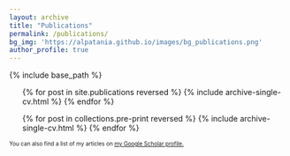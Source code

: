 ```yaml
---
layout: archive
title: "Publications"
permalink: /publications/
bg_img: 'https://alpatania.github.io/images/bg_publications.png'
author_profile: true
---
```




  
{% include base_path %}

  <ul>{% for post in site.publications reversed %}
    {% include archive-single-cv.html %}
  {% endfor %}</ul>

  <ul>{% for post in collections.pre-print reversed %}
    {% include archive-single-cv.html %}
  {% endfor %}</ul>

<p style="font-size:10px"> You can also find a list of my articles on <u><a href="{{author.googlescholar}}">my Google Scholar profile</a>.</u></p>
